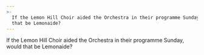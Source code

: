 ```yaml
---
>-
  If the Lemon Hill Choir aided the Orchestra in their programme Sunday, would
  that be Lemonaide?
---
```


If the Lemon Hill Choir aided the Orchestra in their programme Sunday, would that be Lemonaide?